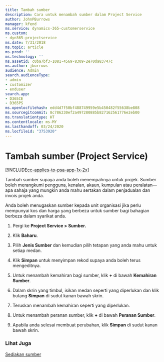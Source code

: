 ```yaml
---
title: Tambah sumber
description: Cara untuk menambah sumber dalam Project Service
author: JohnPBurrows
manager: kfend
ms.service: dynamics-365-customerservice
ms.custom:
- dyn365-projectservice
ms.date: 7/31/2018
ms.topic: article
ms.prod: ''
ms.technology: ''
ms.assetid: c0ba7bf3-1081-4569-8309-2e70da83747c
ms.author: jburrows
audience: Admin
search.audienceType:
- admin
- customizer
- enduser
search.app:
- D365CE
- D365PS
ms.openlocfilehash: edd4d7f50bf488749959e5b450482f55638be808
ms.sourcegitcommit: 8c786230ef2a497280885b827162561776e2eb00
ms.translationtype: HT
ms.contentlocale: ms-MY
ms.lasthandoff: 03/24/2020
ms.locfileid: "3753920"
---
```

# <a name="add-resources-project-service"></a>Tambah sumber (Project Service)

[!INCLUDE[cc-applies-to-psa-app-1x-2x](../includes/cc-applies-to-psa-app-1x-2x.md)]

Tambah sumber supaya anda boleh menempahnya untuk projek. Sumber boleh merangkumi pengguna, kenalan, akaun, kumpulan atau peralatan—apa sahaja yang mungkin anda mahu sertakan dalam penjadualan dan invois projek anda.  
  
Anda boleh menugaskan sumber kepada unit organisasi jika perlu mempunyai kos dan harga yang berbeza untuk sumber bagi bahagian berbeza dalam syarikat anda.  
  
1.  Pergi ke **Project Service > Sumber.**  
  
2.  Klik **Baharu**.  
  
3.  Pilih **Jenis Sumber** dan kemudian pilih tetapan yang anda mahu untuk setiap medan.  
  
4.  Klik **Simpan** untuk menyimpan rekod supaya anda boleh terus mengeditnya.  
  
5.  Untuk menambah kemahiran bagi sumber, klik **+** di bawah **Kemahiran Sumber**.  
  
6.  Dalam skrin yang timbul, isikan medan seperti yang diperlukan dan klik butang **Simpan** di sudut kanan bawah skrin.  
  
7.  Teruskan menambah kemahiran seperti yang diperlukan.  
  
8.  Untuk menambah peranan sumber, klik **+** di bawah **Peranan Sumber**.  
  
9. Apabila anda selesai membuat perubahan, klik **Simpan** di sudut kanan bawah skrin.  
  
### <a name="see-also"></a>Lihat Juga  
 [Sediakan sumber](../project-service/set-up-resources.md)
